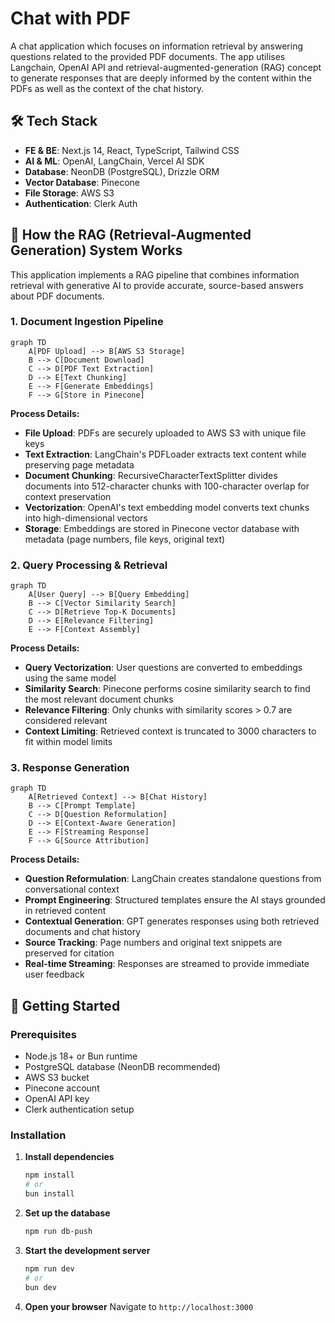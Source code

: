 # Chat with PDF

A chat application which focuses on information retrieval by answering questions related to the provided PDF documents. The app utilises Langchain, OpenAI API and retrieval-augmented-generation (RAG) concept to generate responses that are deeply informed by the content within the PDFs as well as the context of the chat history.

## 🛠️ Tech Stack

- **FE & BE**: Next.js 14, React, TypeScript, Tailwind CSS
- **AI & ML**: OpenAI, LangChain, Vercel AI SDK
- **Database**: NeonDB (PostgreSQL), Drizzle ORM
- **Vector Database**: Pinecone
- **File Storage**: AWS S3
- **Authentication**: Clerk Auth

## 🧠 How the RAG (Retrieval-Augmented Generation) System Works

This application implements a RAG pipeline that combines information retrieval with generative AI to provide accurate, source-based answers about PDF documents.

### 1. Document Ingestion Pipeline

```mermaid
graph TD
    A[PDF Upload] --> B[AWS S3 Storage]
    B --> C[Document Download]
    C --> D[PDF Text Extraction]
    D --> E[Text Chunking]
    E --> F[Generate Embeddings]
    F --> G[Store in Pinecone]
```

**Process Details:**

- **File Upload**: PDFs are securely uploaded to AWS S3 with unique file keys
- **Text Extraction**: LangChain's PDFLoader extracts text content while preserving page metadata
- **Document Chunking**: RecursiveCharacterTextSplitter divides documents into 512-character chunks with 100-character overlap for context preservation
- **Vectorization**: OpenAI's text embedding model converts text chunks into high-dimensional vectors
- **Storage**: Embeddings are stored in Pinecone vector database with metadata (page numbers, file keys, original text)

### 2. Query Processing & Retrieval

```mermaid
graph TD
    A[User Query] --> B[Query Embedding]
    B --> C[Vector Similarity Search]
    C --> D[Retrieve Top-K Documents]
    D --> E[Relevance Filtering]
    E --> F[Context Assembly]
```

**Process Details:**

- **Query Vectorization**: User questions are converted to embeddings using the same model
- **Similarity Search**: Pinecone performs cosine similarity search to find the most relevant document chunks
- **Relevance Filtering**: Only chunks with similarity scores > 0.7 are considered relevant
- **Context Limiting**: Retrieved context is truncated to 3000 characters to fit within model limits

### 3. Response Generation

```mermaid
graph TD
    A[Retrieved Context] --> B[Chat History]
    B --> C[Prompt Template]
    C --> D[Question Reformulation]
    D --> E[Context-Aware Generation]
    E --> F[Streaming Response]
    F --> G[Source Attribution]
```

**Process Details:**

- **Question Reformulation**: LangChain creates standalone questions from conversational context
- **Prompt Engineering**: Structured templates ensure the AI stays grounded in retrieved content
- **Contextual Generation**: GPT generates responses using both retrieved documents and chat history
- **Source Tracking**: Page numbers and original text snippets are preserved for citation
- **Real-time Streaming**: Responses are streamed to provide immediate user feedback

## 🚀 Getting Started

### Prerequisites

- Node.js 18+ or Bun runtime
- PostgreSQL database (NeonDB recommended)
- AWS S3 bucket
- Pinecone account
- OpenAI API key
- Clerk authentication setup

### Installation

1. **Install dependencies**

   ```bash
   npm install
   # or
   bun install
   ```

2. **Set up the database**

   ```bash
   npm run db-push
   ```

3. **Start the development server**

   ```bash
   npm run dev
   # or
   bun dev
   ```

4. **Open your browser**
   Navigate to `http://localhost:3000`
